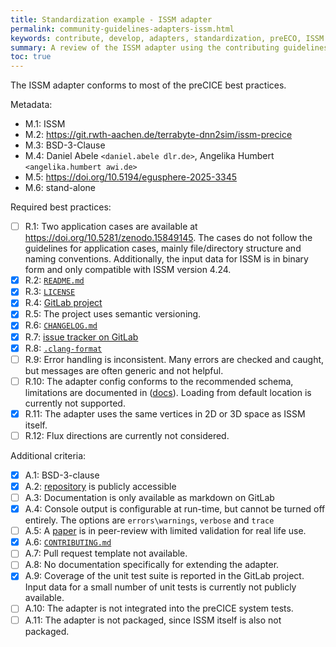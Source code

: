 ```yaml
---
title: Standardization example - ISSM adapter
permalink: community-guidelines-adapters-issm.html
keywords: contribute, develop, adapters, standardization, preECO, ISSM
summary: A review of the ISSM adapter using the contributing guidelines. This is a work-in-progress that will eventually be moved.
toc: true
---
```


The ISSM adapter conforms to most of the preCICE best practices.

Metadata:

- M.1: ISSM
- M.2: https://git.rwth-aachen.de/terrabyte-dnn2sim/issm-precice
- M.3: BSD-3-Clause
- M.4: Daniel Abele `<daniel.abele dlr.de>`, Angelika Humbert `<angelika.humbert awi.de>`
- M.5: https://doi.org/10.5194/egusphere-2025-3345
- M.6: stand-alone

Required best practices:

- [ ] R.1: Two application cases are available at https://doi.org/10.5281/zenodo.15849145. The cases do not follow the guidelines for application cases, mainly file/directory structure and naming conventions. Additionally, the input data for ISSM is in binary form and only compatible with ISSM version 4.24.
- [x] R.2: [`README.md`](https://git.rwth-aachen.de/terrabyte-dnn2sim/issm-precice/-/blob/main/README.md)
- [x] R.3: [`LICENSE`](https://git.rwth-aachen.de/terrabyte-dnn2sim/issm-precice/-/blob/main/LICENSE)
- [x] R.4: [GitLab project](https://git.rwth-aachen.de/terrabyte-dnn2sim/issm-precice)
- [x] R.5: The project uses semantic versioning.
- [x] R.6: [`CHANGELOG.md`](https://git.rwth-aachen.de/terrabyte-dnn2sim/issm-precice/-/blob/main/CHANGELOG.md)
- [x] R.7: [issue tracker on GitLab](https://git.rwth-aachen.de/terrabyte-dnn2sim/issm-precice/-/issues)
- [x] R.8: [`.clang-format`](https://git.rwth-aachen.de/terrabyte-dnn2sim/issm-precice/-/blob/main/.clang-format)
- [ ] R.9: Error handling is inconsistent. Many errors are checked and caught, but messages are often generic and not helpful.
- [ ] R.10: The adapter config conforms to the recommended schema, limitations are documented in ([docs](https://git.rwth-aachen.de/terrabyte-dnn2sim/issm-precice/-/blob/main/doc/configfileformat.md)). Loading from default location is currently not supported. 
- [x] R.11: The adapter uses the same vertices in 2D or 3D space as ISSM itself.
- [ ] R.12: Flux directions are currently not considered.

Additional criteria:

- [x] A.1: BSD-3-clause
- [x] A.2: [repository](https://git.rwth-aachen.de/terrabyte-dnn2sim/issm-precice) is publicly accessible
- [ ] A.3: Documentation is only available as markdown on GitLab 
- [x] A.4: Console output is configurable at run-time, but cannot be turned off entirely. The options are `errors\warnings`, `verbose` and `trace`
- [ ] A.5: A [paper](https://doi.org/10.5194/egusphere-2025-3345) is in peer-review with limited validation for real life use.
- [x] A.6: [`CONTRIBUTING.md`](https://git.rwth-aachen.de/terrabyte-dnn2sim/issm-precice/-/blob/main/CONTRIBUTING.md)
- [ ] A.7: Pull request template not available.
- [ ] A.8: No documentation specifically for extending the adapter. 
- [x] A.9: Coverage of the unit test suite is reported in the GitLab project. Input data for a small number of unit tests is currently not publicly available.  
- [ ] A.10: The adapter is not integrated into the preCICE system tests.
- [ ] A.11: The adapter is not packaged, since ISSM itself is also not packaged.
